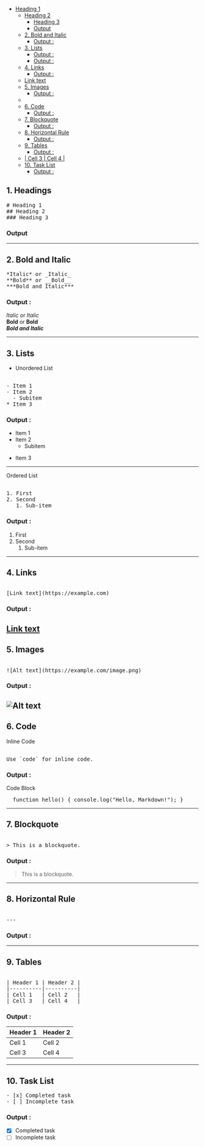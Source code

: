 - [Heading 1](#heading-1)
  - [Heading 2](#heading-2)
    - [Heading 3 ](#heading-3-)
    - [Output](#output)
  - [2. Bold and Italic](#2-bold-and-italic)
    - [Output :](#output-)
  - [3. Lists](#3-lists)
    - [Output :](#output--1)
    - [Output :](#output--2)
  - [4. Links](#4-links)
    - [Output :](#output--3)
  - [Link text](#link-text)
  - [5. Images](#5-images)
    - [Output :](#output--4)
  - [](#)
  - [6. Code](#6-code)
    - [Output :](#output--5)
  - [7. Blockquote](#7-blockquote)
    - [Output :](#output--6)
  - [8. Horizontal Rule](#8-horizontal-rule)
    - [Output :](#output--7)
  - [9. Tables](#9-tables)
    - [Output :](#output--8)
  - [| Cell 3   | Cell 4   |](#-cell-3----cell-4---)
  - [10. Task List](#10-task-list)
    - [Output :](#output--9)



## 1. Headings

<pre>
# Heading 1
## Heading 2
### Heading 3 </pre>

### Output

---------------------------------------------------------
## 2. Bold and Italic

<pre>
*Italic* or _Italic_  
**Bold** or __Bold__  
***Bold and Italic***  </pre>

### Output :
*Italic* or _Italic_  
**Bold** or __Bold__  
***Bold and Italic*** 

---------------------------------------------------------
## 3. Lists

 - Unordered List
<pre> 
- Item 1
- Item 2
  - Subitem
* Item 3 </pre>
### Output :
- Item 1
- Item 2
  - Subitem
* Item 3
---
Ordered List
<pre> 
1. First
2. Second
   1. Sub-item  </pre>
### Output :
1. First
2. Second
   1. Sub-item  
---
## 4. Links
<pre> 
[Link text](https://example.com)  </pre>

### Output :
[Link text](https://example.com) 
---
## 5. Images
<pre> 
![Alt text](https://example.com/image.png)  </pre>
### Output :
![Alt text](https://example.com/image.png) 
----------------------------------------------------------
## 6. Code
Inline Code
<pre> 
Use `code` for inline code.  </pre>

### Output :
Code Block
<pre>  function hello() { console.log("Hello, Markdown!"); }  </pre>

----------------------------------------------------------
## 7. Blockquote
<pre> 
> This is a blockquote.  </pre>

### Output :
> This is a blockquote. 
----------------------------------------------------------
## 8. Horizontal Rule
<pre> 
---  </pre>

### Output :
---
## 9. Tables
<pre> 
| Header 1 | Header 2 |
|----------|----------|
| Cell 1   | Cell 2   |
| Cell 3   | Cell 4   |  </pre>

### Output :
| Header 1 | Header 2 |
|----------|----------|
| Cell 1   | Cell 2   |
| Cell 3   | Cell 4   | 
---
## 10. Task List
<pre>
- [x] Completed task
- [ ] Incomplete task  </pre>

### Output :
- [x] Completed task
- [ ] Incomplete task 

